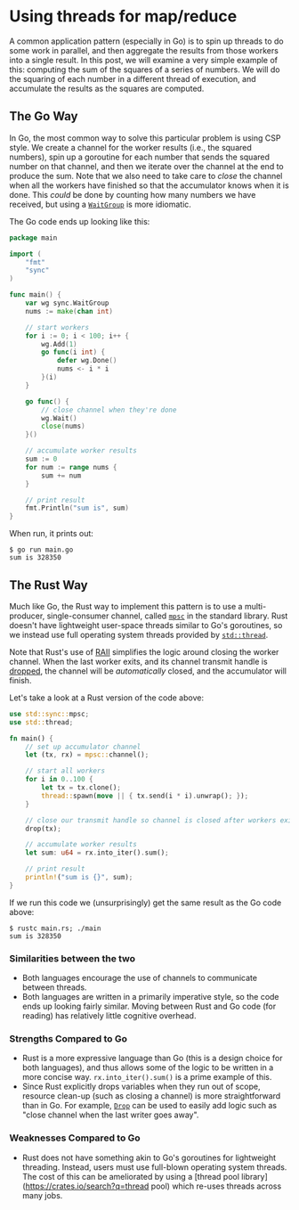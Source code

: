 # Using threads for map/reduce

A common application pattern (especially in Go) is to spin up threads to
do some work in parallel, and then aggregate the results from those
workers into a single result. In this post, we will examine a very
simple example of this: computing the sum of the squares of a series of
numbers. We will do the squaring of each number in a different thread of
execution, and accumulate the results as the squares are computed.

## The Go Way

In Go, the most common way to solve this particular problem is using CSP
style. We create a channel for the worker results (i.e., the squared
numbers), spin up a goroutine for each number that sends the squared
number on that channel, and then we iterate over the channel at the end
to produce the sum. Note that we also need to take care to *close* the
channel when all the workers have finished so that the accumulator knows
when it is done. This *could* be done by counting how many numbers we
have received, but using a
[`WaitGroup`](https://golang.org/pkg/sync/#WaitGroup) is more idiomatic.

The Go code ends up looking like this:

```go
package main

import (
	"fmt"
	"sync"
)

func main() {
	var wg sync.WaitGroup
	nums := make(chan int)

	// start workers
	for i := 0; i < 100; i++ {
		wg.Add(1)
		go func(i int) {
			defer wg.Done()
			nums <- i * i
		}(i)
	}

	go func() {
		// close channel when they're done
		wg.Wait()
		close(nums)
	}()

	// accumulate worker results
	sum := 0
	for num := range nums {
		sum += num
	}

	// print result
	fmt.Println("sum is", sum)
}
```

When run, it prints out:

```console
$ go run main.go
sum is 328350
```

## The Rust Way
Much like Go, the Rust way to implement this pattern is to use a
multi-producer, single-consumer channel, called
[`mpsc`](https://doc.rust-lang.org/std/sync/mpsc/) in the standard
library. Rust doesn't have lightweight user-space threads similar to
Go's goroutines, so we instead use full operating system threads
provided by [`std::thread`](https://doc.rust-lang.org/std/thread/).

Note that Rust's use of
[RAII](https://en.wikipedia.org/wiki/Resource_acquisition_is_initialization)
simplifies the logic around closing the worker channel. When the last
worker exits, and its channel transmit handle is
[dropped](https://doc.rust-lang.org/book/drop.html), the channel will be
*automatically* closed, and the accumulator will finish.

Let's take a look at a Rust version of the code above:

```rust
use std::sync::mpsc;
use std::thread;

fn main() {
    // set up accumulator channel
    let (tx, rx) = mpsc::channel();

    // start all workers
    for i in 0..100 {
        let tx = tx.clone();
        thread::spawn(move || { tx.send(i * i).unwrap(); });
    }

    // close our transmit handle so channel is closed after workers exit
    drop(tx);

    // accumulate worker results
    let sum: u64 = rx.into_iter().sum();

    // print result
    println!("sum is {}", sum);
}
```

If we run this code we (unsurprisingly) get the same result as the Go
code above:

```console
$ rustc main.rs; ./main
sum is 328350
```

### Similarities between the two

 - Both languages encourage the use of channels to communicate between
   threads.
 - Both languages are written in a primarily imperative style, so the
   code ends up looking fairly similar. Moving between Rust and Go code
   (for reading) has relatively little cognitive overhead.

### Strengths Compared to Go

 - Rust is a more expressive language than Go (this is a design choice
   for both languages), and thus allows some of the logic to be
   written in a more concise way. `rx.into_iter().sum()` is a prime
   example of this.
 - Since Rust explicitly drops variables when they run out of scope,
   resource clean-up (such as closing a channel) is more straightforward
   than in Go. For example,
   [`Drop`](https://doc.rust-lang.org/std/ops/trait.Drop.html) can be
   used to easily add logic such as "close channel when the last writer
   goes away".

### Weaknesses Compared to Go

 - Rust does not have something akin to Go's goroutines for lightweight
   threading. Instead, users must use full-blown operating system
   threads. The cost of this can be ameliorated by using a [thread pool
   library](https://crates.io/search?q=thread pool) which re-uses
   threads across many jobs.
